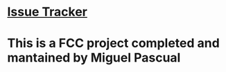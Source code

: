 # [Issue Tracker](https://www.freecodecamp.org/learn/quality-assurance/quality-assurance-projects/issue-tracker)
# This is a FCC project completed and mantained by Miguel Pascual

